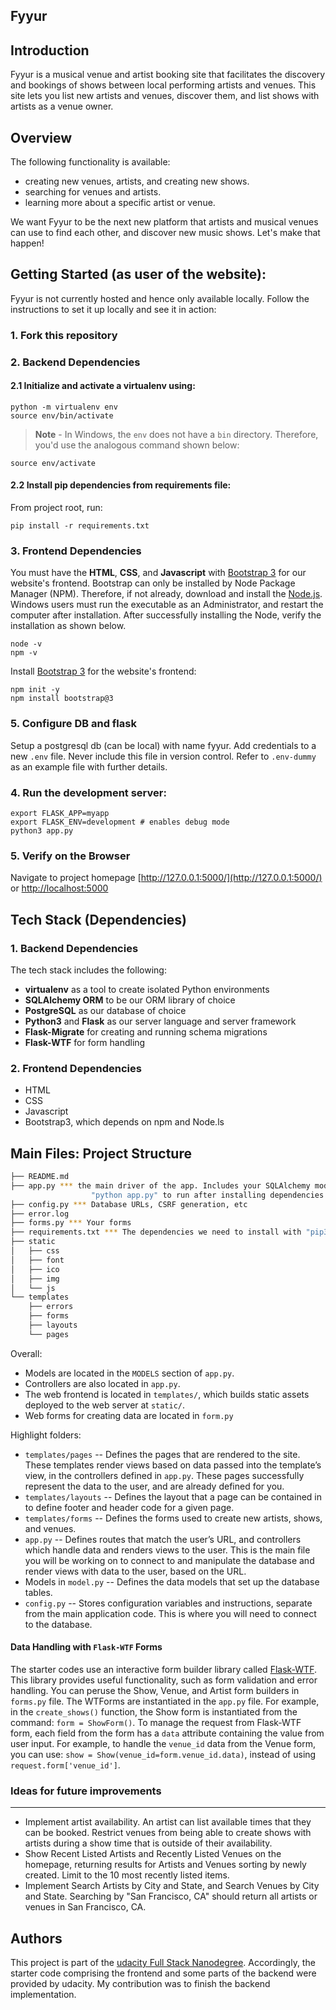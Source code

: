 Fyyur
-----

## Introduction

Fyyur is a musical venue and artist booking site that facilitates the discovery and bookings of shows between local performing artists and venues. This site lets you list new artists and venues, discover them, and list shows with artists as a venue owner.

## Overview
The following functionality is available:

* creating new venues, artists, and creating new shows.
* searching for venues and artists.
* learning more about a specific artist or venue.

We want Fyyur to be the next new platform that artists and musical venues can use to find each other, and discover new music shows. Let's make that happen!

## Getting Started (as user of the website):
Fyyur is not currently hosted and hence only available locally. Follow the instructions to set it up locally and see it in action:
### 1. **Fork this repository**
### 2. Backend Dependencies
#### 2.1 **Initialize and activate a virtualenv using:**
```
python -m virtualenv env
source env/bin/activate
```
>**Note** - In Windows, the `env` does not have a `bin` directory. Therefore, you'd use the analogous command shown below:
```
source env/activate
```

#### 2.2 Install pip dependencies from requirements file:
From project root, run:
```
pip install -r requirements.txt
```

### 3. Frontend Dependencies
You must have the **HTML**, **CSS**, and **Javascript** with [Bootstrap 3](https://getbootstrap.com/docs/3.4/customize/) for our website's frontend. Bootstrap can only be installed by Node Package Manager (NPM). Therefore, if not already, download and install the [Node.js](https://nodejs.org/en/download/). Windows users must run the executable as an Administrator, and restart the computer after installation. After successfully installing the Node, verify the installation as shown below.

```
node -v
npm -v
```

Install [Bootstrap 3](https://getbootstrap.com/docs/3.3/getting-started/) for the website's frontend:
```
npm init -y
npm install bootstrap@3
```

### 5. Configure DB and flask
Setup a postgresql db (can be local) with name fyyur. Add credentials to a new `.env` file. Never include this file in version control. Refer to `.env-dummy` as an example file with further details.

### 4. **Run the development server:**
```
export FLASK_APP=myapp
export FLASK_ENV=development # enables debug mode
python3 app.py
```

### 5. **Verify on the Browser**<br>
Navigate to project homepage [http://127.0.0.1:5000/](http://127.0.0.1:5000/) or [http://localhost:5000](http://localhost:5000) 
## Tech Stack (Dependencies)

### 1. Backend Dependencies
The tech stack includes the following:
 * **virtualenv** as a tool to create isolated Python environments
 * **SQLAlchemy ORM** to be our ORM library of choice
 * **PostgreSQL** as our database of choice
 * **Python3** and **Flask** as our server language and server framework
 * **Flask-Migrate** for creating and running schema migrations
 * **Flask-WTF** for form handling


### 2. Frontend Dependencies
- HTML
- CSS
- Javascript
- Bootstrap3, which depends on npm and Node.ls


## Main Files: Project Structure

  ```sh
  ├── README.md
  ├── app.py *** the main driver of the app. Includes your SQLAlchemy models.
                    "python app.py" to run after installing dependencies
  ├── config.py *** Database URLs, CSRF generation, etc
  ├── error.log
  ├── forms.py *** Your forms
  ├── requirements.txt *** The dependencies we need to install with "pip3 install -r requirements.txt"
  ├── static
  │   ├── css 
  │   ├── font
  │   ├── ico
  │   ├── img
  │   └── js
  └── templates
      ├── errors
      ├── forms
      ├── layouts
      └── pages
  ```

Overall:
* Models are located in the `MODELS` section of `app.py`.
* Controllers are also located in `app.py`.
* The web frontend is located in `templates/`, which builds static assets deployed to the web server at `static/`.
* Web forms for creating data are located in `form.py`


Highlight folders:
* `templates/pages` -- Defines the pages that are rendered to the site. These templates render views based on data passed into the template’s view, in the controllers defined in `app.py`. These pages successfully represent the data to the user, and are already defined for you.
* `templates/layouts` -- Defines the layout that a page can be contained in to define footer and header code for a given page.
* `templates/forms` -- Defines the forms used to create new artists, shows, and venues.
* `app.py` --  Defines routes that match the user’s URL, and controllers which handle data and renders views to the user. This is the main file you will be working on to connect to and manipulate the database and render views with data to the user, based on the URL.
* Models in `model.py` --  Defines the data models that set up the database tables.
* `config.py` --  Stores configuration variables and instructions, separate from the main application code. This is where you will need to connect to the database.


#### Data Handling with `Flask-WTF` Forms
The starter codes use an interactive form builder library called [Flask-WTF](https://flask-wtf.readthedocs.io/). This library provides useful functionality, such as form validation and error handling. You can peruse the Show, Venue, and Artist form builders in `forms.py` file. The WTForms are instantiated in the `app.py` file. For example, in the `create_shows()` function, the Show form is instantiated from the command: `form = ShowForm()`. To manage the request from Flask-WTF form, each field from the form has a `data` attribute containing the value from user input. For example, to handle the `venue_id` data from the Venue form, you can use: `show = Show(venue_id=form.venue_id.data)`, instead of using `request.form['venue_id']`.


### Ideas for future improvements
-----
*  Implement artist availability. An artist can list available times that they can be booked. Restrict venues from being able to create shows with artists during a show time that is outside of their availability.
* Show Recent Listed Artists and Recently Listed Venues on the homepage, returning results for Artists and Venues sorting by newly created. Limit to the 10 most recently listed items.
* Implement Search Artists by City and State, and Search Venues by City and State. Searching by "San Francisco, CA" should return all artists or venues in San Francisco, CA.


## Authors
This project is part of the [udacity Full Stack Nanodegree](https://www.udacity.com/course/full-stack-web-developer-nanodegree--nd0044?gclid=CjwKCAiAkfucBhBBEiwAFjbkr_M8-oRE1hmGH_7LQzVlqafZmtTw7qiB1l7FpTsK9Vw-BB6kOy3B5xoC8NEQAvD_BwE&utm_campaign=19167921312_c_individuals_holidaypromo&utm_campaign=19167921312_c_individuals&utm_keyword=full%20stack%20udacity_e&utm_keyword=full%20stack%20udacity_e&utm_medium=ads_r&utm_medium=ads_r&utm_source=gsem_brand&utm_source=gsem_brand&utm_term=143524476679&utm_term=143524476679). Accordingly, the starter code comprising the frontend and some parts of the backend were provided by udacity. My contribution was to finish the backend implementation.
